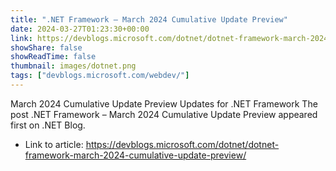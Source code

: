 ```yaml
---
title: ".NET Framework – March 2024 Cumulative Update Preview"
date: 2024-03-27T01:23:30+00:00
link: https://devblogs.microsoft.com/dotnet/dotnet-framework-march-2024-cumulative-update-preview/
showShare: false
showReadTime: false
thumbnail: images/dotnet.png
tags: ["devblogs.microsoft.com/webdev/"]
---
```

March 2024 Cumulative Update Preview Updates for .NET Framework
The post .NET Framework – March 2024 Cumulative Update Preview appeared first on .NET Blog.

- Link to article: https://devblogs.microsoft.com/dotnet/dotnet-framework-march-2024-cumulative-update-preview/